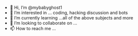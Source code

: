 - 👋 Hi, I’m @mybabyghost1
- 👀 I’m interested in ... coding, hacking discussion and bots
- 🌱 I’m currently learning ...all of the above subjects and more
- 💞️ I’m looking to collaborate on ...
- 📫 How to reach me ...

<!---
mybabyghost1/mybabyghost1 is a ✨ special ✨ repository because its `README.md` (this file) appears on your GitHub profile.
You can click the Preview link to take a look at your changes.
--->
